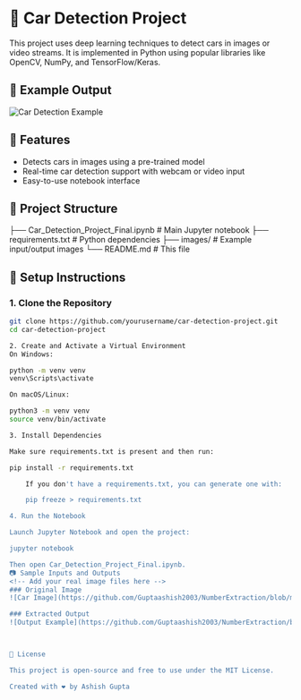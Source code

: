 

# 🚗 Car Detection Project

This project uses deep learning techniques to detect cars in images or video streams. It is implemented in Python using popular libraries like OpenCV, NumPy, and TensorFlow/Keras.

## 📸 Example Output

<!-- Replace `images/output.png` with your actual image paths -->
![Car Detection Example](images/output.png)

## 🧠 Features

- Detects cars in images using a pre-trained model
- Real-time car detection support with webcam or video input
- Easy-to-use notebook interface

## 📁 Project Structure

├── Car_Detection_Project_Final.ipynb # Main Jupyter notebook ├── requirements.txt # Python dependencies ├── images/ # Example input/output images └── README.md # This file


## 🔧 Setup Instructions

### 1. Clone the Repository

```bash
git clone https://github.com/yourusername/car-detection-project.git
cd car-detection-project

2. Create and Activate a Virtual Environment
On Windows:

python -m venv venv
venv\Scripts\activate

On macOS/Linux:

python3 -m venv venv
source venv/bin/activate

3. Install Dependencies

Make sure requirements.txt is present and then run:

pip install -r requirements.txt

    If you don't have a requirements.txt, you can generate one with:

    pip freeze > requirements.txt

4. Run the Notebook

Launch Jupyter Notebook and open the project:

jupyter notebook

Then open Car_Detection_Project_Final.ipynb.
📷 Sample Inputs and Outputs
<!-- Add your real image files here -->
### Original Image
![Car Image](https://github.com/Guptaashish2003/NumberExtraction/blob/master/imgData/car17.jpg)

### Extracted Output
![Output Example](https://github.com/Guptaashish2003/NumberExtraction/blob/master/outputData/output4.png)



📝 License

This project is open-source and free to use under the MIT License.

Created with ❤️ by Ashish Gupta
